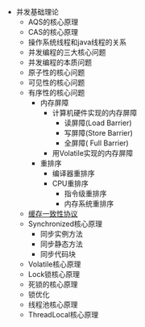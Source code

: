 * 并发基础理论
  * AQS的核心原理
  * CAS的核心原理
  * 操作系统线程和java线程的关系
  * 并发编程的三大核心问题
  * 并发编程的本质问题
  * 原子性的核心问题
  * 可见性的核心问题
  * 有序性的核心问题
    * 内存屏障
      * 计算机硬件实现的内存屏障
        * 读屏障(Load Barrier)
        * 写屏障(Store Barrier)
        * 全屏障( Full Barrier) 
      * 用Volatile实现的内存屏障  
    * 重排序 
      * 编译器重排序
      * CPU重排序
        * 指令级重排序
        * 内存系统重排序  
  * [缓存一致性协议](https://github.com/stevenli91748/System-Design/blob/master/High%20concurrency%20architecture/%E5%B9%B6%E5%8F%91%E5%9F%BA%E7%A1%80/%E7%BC%93%E5%AD%98%E4%B8%80%E8%87%B4%E6%80%A7%E5%8D%8F%E8%AE%AE.md)
  * Synchronized核心原理
    * 同步实例方法
    * 同步静态方法
    * 同步代码块 
  * Volatile核心原理
  * Lock锁核心原理
  * 死锁的核心原理
  * 锁优化
  * 线程池核心原理
  * ThreadLocal核心原理
